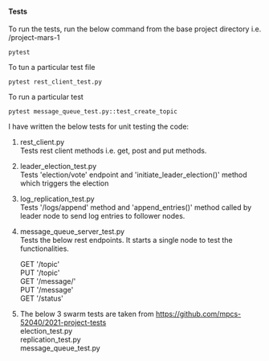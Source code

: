 #### Tests
To run the tests, run the below command from the base project directory i.e. /project-mars-1
    
    pytest
To tun a particular test file

    pytest rest_client_test.py
To run a particular test

    pytest message_queue_test.py::test_create_topic

I have written the below tests for unit testing the code: 

1. rest_client.py<br/>
Tests rest client methods i.e. get, post and put methods.

2. leader_election_test.py<br/>
Tests 'election/vote' endpoint and 'initiate_leader_election()' method which triggers the election

3. log_replication_test.py<br/>
Tests '/logs/append' method and 'append_entries()' method called by leader node to send log entries to follower nodes.

4. message_queue_server_test.py<br/>
Tests the below rest endpoints. It starts a single node to test the functionalities.

    GET '/topic'<br/>
    PUT '/topic'<br/>
    GET '/message/<topic>'<br/>
    PUT '/message'<br/>
    GET '/status'<br/>

5. The below 3 swarm tests are taken from https://github.com/mpcs-52040/2021-project-tests <br/>
    election_test.py<br/>
    replication_test.py<br/>
    message_queue_test.py<br/>
